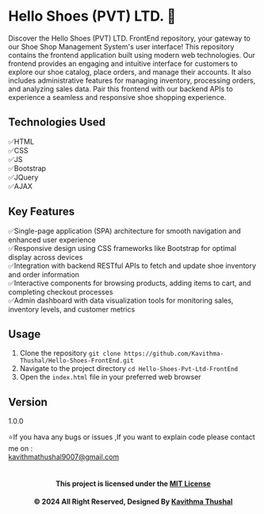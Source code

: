 # Hello Shoes (PVT) LTD. 👟

Discover the Hello Shoes (PVT) LTD. FrontEnd repository, your gateway to our Shoe Shop Management System's user
interface!
This repository contains the frontend application built using modern web technologies. Our frontend
provides an engaging and intuitive interface for customers to explore our shoe catalog, place orders, and manage their
accounts. It also includes administrative features for managing inventory, processing orders, and analyzing sales data.
Pair this frontend with our backend APIs to experience a seamless and responsive shoe shopping experience.

## Technologies Used

✅HTML<br/>
✅CSS<br/>
✅JS<br/>
✅Bootstrap<br/>
✅JQuery<br/>
✅AJAX<br/>

## Key Features

✅Single-page application (SPA) architecture for smooth navigation and enhanced user experience<br/>
✅Responsive design using CSS frameworks like Bootstrap for optimal display across devices<br/>
✅Integration with backend RESTful APIs to fetch and update shoe inventory and order information<br/>
✅Interactive components for browsing products, adding items to cart, and completing checkout processes<br/>
✅Admin dashboard with data visualization tools for monitoring sales, inventory levels, and customer metrics<br/>

## Usage

1. Clone the repository `git clone https://github.com/Kavithma-Thushal/Hello-Shoes-FrontEnd.git`
2. Navigate to the project directory `cd Hello-Shoes-Pvt-Ltd-FrontEnd`
3. Open the `index.html` file in your preferred web browser

## Version

1.0.0

⭐️If you hava any bugs or issues ,If you want to explain code please contact me on :<br/>
[kavithmathushal9007@gmail.com](https://www.kavithmathushal9007@gmail.com)<br/><br/>

<div align="center">

#### This project is licensed under the [MIT License](LICENSE)

#### © 2024 All Right Reserved, Designed By [Kavithma Thushal](https://github.com/Kavithma-Thushal)

</div>
